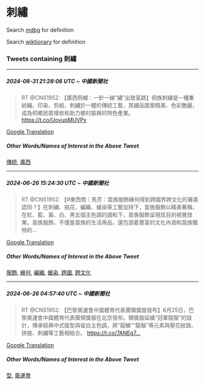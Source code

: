 # 刺繡

Search [mdbg](https://www.mdbg.net/chinese/dictionary?page=worddict&wdrst=0&wdqb=刺繡) for definition

Search [wiktionary](https://en.wiktionary.org/wiki/刺繡) for definition

### Tweets containing 刺繡

___
##### 2024-08-31 21:28:06 UTC ~ 中國新聞社
> RT @CNS1952: 【廣西侗鄉：一針一線“繡”出致富路】侗族刺繡是一種集紡織、印染、剪紙、刺繡於一體的傳統工藝，其繡品圖案精美、色彩艷麗，成為侗鄉民眾增收和助力鄉村振興的特色產業。 https://t.co/UovupMUVPv

[Google Translation](https://translate.google.com/?hi=en&tab=TT&sl=zh-CN&tl=en&op=translate&text=RT+%40CNS1952%3A+%E3%80%90%E5%BB%A3%E8%A5%BF%E4%BE%97%E9%84%89%EF%BC%9A%E4%B8%80%E9%87%9D%E4%B8%80%E7%B7%9A%E2%80%9C%E7%B9%A1%E2%80%9D%E5%87%BA%E8%87%B4%E5%AF%8C%E8%B7%AF%E3%80%91%E4%BE%97%E6%97%8F%E5%88%BA%E7%B9%A1%E6%98%AF%E4%B8%80%E7%A8%AE%E9%9B%86%E7%B4%A1%E7%B9%94%E3%80%81%E5%8D%B0%E6%9F%93%E3%80%81%E5%89%AA%E7%B4%99%E3%80%81%E5%88%BA%E7%B9%A1%E6%96%BC%E4%B8%80%E9%AB%94%E7%9A%84%E5%82%B3%E7%B5%B1%E5%B7%A5%E8%97%9D%EF%BC%8C%E5%85%B6%E7%B9%A1%E5%93%81%E5%9C%96%E6%A1%88%E7%B2%BE%E7%BE%8E%E3%80%81%E8%89%B2%E5%BD%A9%E8%89%B7%E9%BA%97%EF%BC%8C%E6%88%90%E7%82%BA%E4%BE%97%E9%84%89%E6%B0%91%E7%9C%BE%E5%A2%9E%E6%94%B6%E5%92%8C%E5%8A%A9%E5%8A%9B%E9%84%89%E6%9D%91%E6%8C%AF%E8%88%88%E7%9A%84%E7%89%B9%E8%89%B2%E7%94%A2%E6%A5%AD%E3%80%82+https%3A%2F%2Ft.co%2FUovupMUVPv)
##### Other Words/Names of Interest in the Above Tweet
[傳統](傳統.md), [廣西](廣西.md)
___
##### 2024-06-26 15:24:30 UTC ~ 中國新聞社
> RT @CNS1952: 【#東西問｜馬芳：苗族服飾緣何得到跨國界跨文化的審美認同？】在刺繡、挑花、編織、蠟染等工藝加持下，苗族服飾以精美著稱，在紅、藍、黃、白、黑五個主色調的調和下，苗族服飾呈現炫目的視覺效果。苗族服飾，不僅是苗族的生活用品，還包涵着豐富的文化內涵和苗族獨特的…

[Google Translation](https://translate.google.com/?hi=en&tab=TT&sl=zh-CN&tl=en&op=translate&text=RT+%40CNS1952%3A+%E3%80%90%23%E6%9D%B1%E8%A5%BF%E5%95%8F%EF%BD%9C%E9%A6%AC%E8%8A%B3%EF%BC%9A%E8%8B%97%E6%97%8F%E6%9C%8D%E9%A3%BE%E7%B7%A3%E4%BD%95%E5%BE%97%E5%88%B0%E8%B7%A8%E5%9C%8B%E7%95%8C%E8%B7%A8%E6%96%87%E5%8C%96%E7%9A%84%E5%AF%A9%E7%BE%8E%E8%AA%8D%E5%90%8C%EF%BC%9F%E3%80%91%E5%9C%A8%E5%88%BA%E7%B9%A1%E3%80%81%E6%8C%91%E8%8A%B1%E3%80%81%E7%B7%A8%E7%B9%94%E3%80%81%E8%A0%9F%E6%9F%93%E7%AD%89%E5%B7%A5%E8%97%9D%E5%8A%A0%E6%8C%81%E4%B8%8B%EF%BC%8C%E8%8B%97%E6%97%8F%E6%9C%8D%E9%A3%BE%E4%BB%A5%E7%B2%BE%E7%BE%8E%E8%91%97%E7%A8%B1%EF%BC%8C%E5%9C%A8%E7%B4%85%E3%80%81%E8%97%8D%E3%80%81%E9%BB%83%E3%80%81%E7%99%BD%E3%80%81%E9%BB%91%E4%BA%94%E5%80%8B%E4%B8%BB%E8%89%B2%E8%AA%BF%E7%9A%84%E8%AA%BF%E5%92%8C%E4%B8%8B%EF%BC%8C%E8%8B%97%E6%97%8F%E6%9C%8D%E9%A3%BE%E5%91%88%E7%8F%BE%E7%82%AB%E7%9B%AE%E7%9A%84%E8%A6%96%E8%A6%BA%E6%95%88%E6%9E%9C%E3%80%82%E8%8B%97%E6%97%8F%E6%9C%8D%E9%A3%BE%EF%BC%8C%E4%B8%8D%E5%83%85%E6%98%AF%E8%8B%97%E6%97%8F%E7%9A%84%E7%94%9F%E6%B4%BB%E7%94%A8%E5%93%81%EF%BC%8C%E9%82%84%E5%8C%85%E6%B6%B5%E7%9D%80%E8%B1%90%E5%AF%8C%E7%9A%84%E6%96%87%E5%8C%96%E5%85%A7%E6%B6%B5%E5%92%8C%E8%8B%97%E6%97%8F%E7%8D%A8%E7%89%B9%E7%9A%84%E2%80%A6)
##### Other Words/Names of Interest in the Above Tweet
[服飾](服飾.md), [緣何](緣何.md), [編織](編織.md), [蠟染](蠟染.md), [跨國](跨國.md), [跨文化](跨文化.md)
___
##### 2024-06-26 04:57:40 UTC ~ 中國新聞社
> RT @CNS1952: 【巴黎奧運會中國體育代表團領獎服發布】6月25日，巴黎奧運會中國體育代表團領獎服在北京發布。領獎服延續“冠軍龍服”的設計，傳承經典中式版型與留白主色調，將“龍鱗”“龍鬚”等元素與壓花紋路、拼接、刺繡等工藝相結合。 https://t.co/7ANEg7…

[Google Translation](https://translate.google.com/?hi=en&tab=TT&sl=zh-CN&tl=en&op=translate&text=RT+%40CNS1952%3A+%E3%80%90%E5%B7%B4%E9%BB%8E%E5%A5%A7%E9%81%8B%E6%9C%83%E4%B8%AD%E5%9C%8B%E9%AB%94%E8%82%B2%E4%BB%A3%E8%A1%A8%E5%9C%98%E9%A0%98%E7%8D%8E%E6%9C%8D%E7%99%BC%E5%B8%83%E3%80%916%E6%9C%8825%E6%97%A5%EF%BC%8C%E5%B7%B4%E9%BB%8E%E5%A5%A7%E9%81%8B%E6%9C%83%E4%B8%AD%E5%9C%8B%E9%AB%94%E8%82%B2%E4%BB%A3%E8%A1%A8%E5%9C%98%E9%A0%98%E7%8D%8E%E6%9C%8D%E5%9C%A8%E5%8C%97%E4%BA%AC%E7%99%BC%E5%B8%83%E3%80%82%E9%A0%98%E7%8D%8E%E6%9C%8D%E5%BB%B6%E7%BA%8C%E2%80%9C%E5%86%A0%E8%BB%8D%E9%BE%8D%E6%9C%8D%E2%80%9D%E7%9A%84%E8%A8%AD%E8%A8%88%EF%BC%8C%E5%82%B3%E6%89%BF%E7%B6%93%E5%85%B8%E4%B8%AD%E5%BC%8F%E7%89%88%E5%9E%8B%E8%88%87%E7%95%99%E7%99%BD%E4%B8%BB%E8%89%B2%E8%AA%BF%EF%BC%8C%E5%B0%87%E2%80%9C%E9%BE%8D%E9%B1%97%E2%80%9D%E2%80%9C%E9%BE%8D%E9%AC%9A%E2%80%9D%E7%AD%89%E5%85%83%E7%B4%A0%E8%88%87%E5%A3%93%E8%8A%B1%E7%B4%8B%E8%B7%AF%E3%80%81%E6%8B%BC%E6%8E%A5%E3%80%81%E5%88%BA%E7%B9%A1%E7%AD%89%E5%B7%A5%E8%97%9D%E7%9B%B8%E7%B5%90%E5%90%88%E3%80%82+https%3A%2F%2Ft.co%2F7ANEg7%E2%80%A6)
##### Other Words/Names of Interest in the Above Tweet
[型](型.md), [奧運會](奧運會.md)
